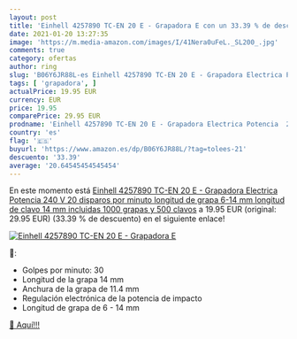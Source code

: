 ```yaml
---
layout: post
title: 'Einhell 4257890 TC-EN 20 E - Grapadora E con un 33.39 % de descuento'
date: 2021-01-20 13:27:35
image: 'https://m.media-amazon.com/images/I/41Nera0uFeL._SL200_.jpg'
comments: true
category: ofertas
author: ring
slug: 'B06Y6JR88L-es Einhell 4257890 TC-EN 20 E - Grapadora Electrica Potencia...'
tags: [ 'grapadora', ]
actualPrice: 19.95 EUR
currency: EUR
price: 19.95
comparePrice: 29.95 EUR
prodname: 'Einhell 4257890 TC-EN 20 E - Grapadora Electrica Potencia  240 V  20 disparos por minuto  longitud de grapa 6-14 mm  longitud de clavo 14 mm  incluidas 1000 grapas y 500 clavos'
country: 'es'
flag: '🇪🇸'
buyurl: 'https://www.amazon.es/dp/B06Y6JR88L/?tag=tolees-21'
descuento: '33.39'
average: '20.64545454545454'
---
```


En este momento está [Einhell 4257890 TC-EN 20 E - Grapadora Electrica Potencia  240 V  20 disparos por minuto  longitud de grapa 6-14 mm  longitud de clavo 14 mm  incluidas 1000 grapas y 500 clavos](https://www.amazon.es/dp/B06Y6JR88L/?tag=tolees-21) a 19.95 EUR (original: 29.95 EUR) (33.39 %  de descuento) en el siguiente enlace!

[![Einhell 4257890 TC-EN 20 E - Grapadora E](https://m.media-amazon.com/images/I/41Nera0uFeL._SL200_.jpg)](https://www.amazon.es/dp/B06Y6JR88L/?tag=tolees-21)

🔎:

- Golpes por minuto: 30
- Longitud de la grapa 14 mm
- Anchura de la grapa de 11.4 mm
- Regulación electrónica de la potencia de impacto
- Longitud de grapa de 6 - 14 mm

[🛒 Aquí!!!](https://www.amazon.es/dp/B06Y6JR88L/?tag=tolees-21)
